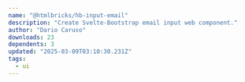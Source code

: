 ```yaml
---
name: "@htmlbricks/hb-input-email"
description: "Create Svelte-Bootstrap email input web component."
author: "Dario Caruso"
downloads: 23
dependents: 3
updated: "2025-03-09T03:10:30.231Z"
tags: 
  - ui
---
```

